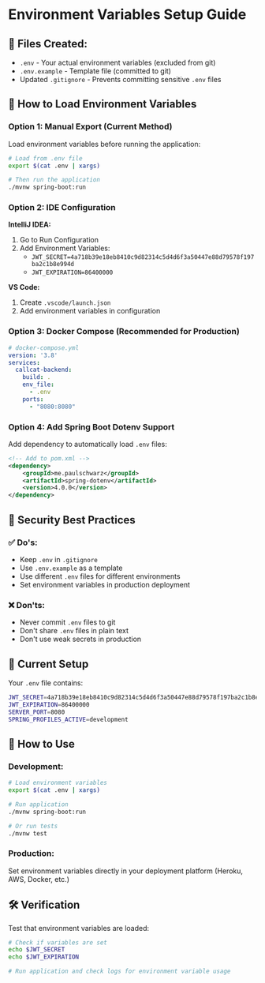 # Environment Variables Setup Guide

## 📁 **Files Created:**
- `.env` - Your actual environment variables (excluded from git)
- `.env.example` - Template file (committed to git)
- Updated `.gitignore` - Prevents committing sensitive `.env` files

## 🔧 **How to Load Environment Variables**

### **Option 1: Manual Export (Current Method)**
Load environment variables before running the application:

```bash
# Load from .env file
export $(cat .env | xargs)

# Then run the application
./mvnw spring-boot:run
```

### **Option 2: IDE Configuration**
**IntelliJ IDEA:**
1. Go to Run Configuration
2. Add Environment Variables:
   - `JWT_SECRET=4a718b39e18eb8410c9d82314c5d4d6f3a50447e88d79578f197ba2c1b8e994d`
   - `JWT_EXPIRATION=86400000`

**VS Code:**
1. Create `.vscode/launch.json`
2. Add environment variables in configuration

### **Option 3: Docker Compose (Recommended for Production)**
```yaml
# docker-compose.yml
version: '3.8'
services:
  callcat-backend:
    build: .
    env_file:
      - .env
    ports:
      - "8080:8080"
```

### **Option 4: Add Spring Boot Dotenv Support**
Add dependency to automatically load `.env` files:

```xml
<!-- Add to pom.xml -->
<dependency>
    <groupId>me.paulschwarz</groupId>
    <artifactId>spring-dotenv</artifactId>
    <version>4.0.0</version>
</dependency>
```

## 🚨 **Security Best Practices**

### ✅ **Do's:**
- Keep `.env` in `.gitignore` 
- Use `.env.example` as a template
- Use different `.env` files for different environments
- Set environment variables in production deployment

### ❌ **Don'ts:**
- Never commit `.env` files to git
- Don't share `.env` files in plain text
- Don't use weak secrets in production

## 🎯 **Current Setup**

Your `.env` file contains:
```bash
JWT_SECRET=4a718b39e18eb8410c9d82314c5d4d6f3a50447e88d79578f197ba2c1b8e994d
JWT_EXPIRATION=86400000
SERVER_PORT=8080
SPRING_PROFILES_ACTIVE=development
```

## 🔄 **How to Use**

### **Development:**
```bash
# Load environment variables
export $(cat .env | xargs)

# Run application
./mvnw spring-boot:run

# Or run tests
./mvnw test
```

### **Production:**
Set environment variables directly in your deployment platform (Heroku, AWS, Docker, etc.)

## 🛠️ **Verification**

Test that environment variables are loaded:
```bash
# Check if variables are set
echo $JWT_SECRET
echo $JWT_EXPIRATION

# Run application and check logs for environment variable usage
```